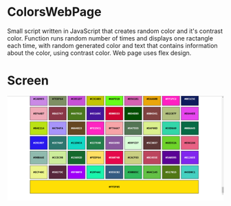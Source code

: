 # ColorsWebPage
Small script written in JavaScript that creates random color and it's contrast color. Function runs random number of times and displays one ractangle each time, with random generated color and text that contains information about the color, using contrast color. Web page uses flex design.
# Screen

![Screenshot](https://github.com/darkopuflovic/ColorsWebPage/blob/master/ScreenShot.png)
